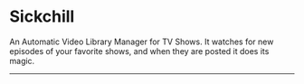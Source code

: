 # Sickchill

An Automatic Video Library Manager for TV Shows. It watches for new episodes of your favorite shows, and when they are posted it does its magic.

---